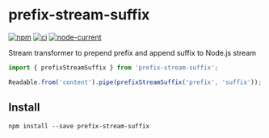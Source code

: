 # prefix-stream-suffix

[![npm](https://img.shields.io/npm/v/prefix-stream-suffix)](https://www.npmjs.com/package/prefix-stream-suffix)
[![ci](https://github.com/takumi-n/prefix-stream-suffix/actions/workflows/ci.yaml/badge.svg)](https://github.com/takumi-n/prefix-stream-suffix/actions/workflows/ci.yaml)
[![node-current](https://img.shields.io/node/v/prefix-stream-suffix)](https://nodejs.org/en/about/releases/)

Stream transformer to prepend prefix and append suffix to Node.js stream

```js
import { prefixStreamSuffix } from 'prefix-stream-suffix';

Readable.from('content').pipe(prefixStreamSuffix('prefix', 'suffix')); // === prefixcontentsuffix
```

## Install

```
npm install --save prefix-stream-suffix
```
